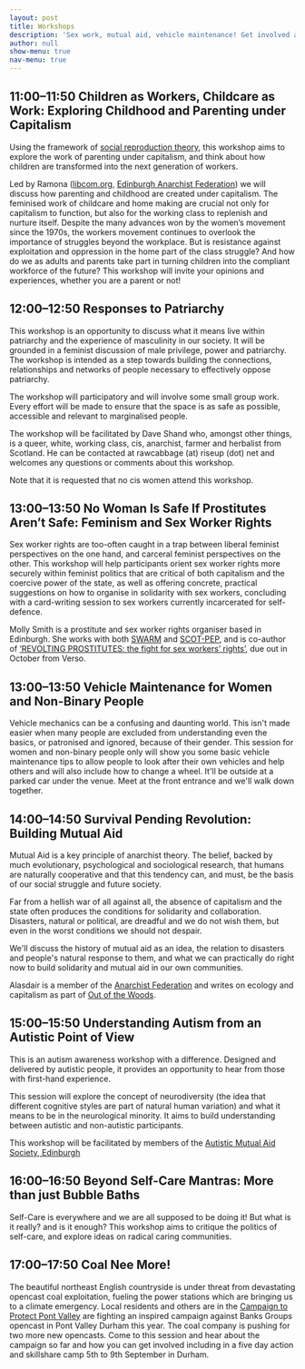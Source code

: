 ```yaml
---
layout: post
title: Workshops
description: 'Sex work, mutual aid, vehicle maintenance! Get involved at the Edinburgh Anarchist Feminist Bookfair'
author: null
show-menu: true
nav-menu: true
---
```


## 11:00–11:50 Children as Workers, Childcare as Work: Exploring Childhood and Parenting under Capitalism

Using the framework of [social reproduction theory](https://www.youtube.com/watch?v=Uur-pMk7XjY), this workshop aims to explore the work of parenting under capitalism, and think about how children are transformed into the next generation of workers.

Led by Ramona ([libcom.org](http://libcom.org), [Edinburgh Anarchist Federation](http://edinburghaf.noflag.org.uk)) we will discuss how parenting and childhood are created under capitalism. The feminised work of childcare and home making are crucial not only for capitalism to function, but also for the working class to replenish and nurture itself. Despite the many advances won by the women’s movement since the 1970s, the workers movement continues to overlook the importance of struggles beyond the workplace. But is resistance against exploitation and oppression in the home part of the class struggle? And how do we as adults and parents take part in turning children into the compliant workforce of the future? This workshop will invite your opinions and experiences, whether you are a parent or not!

## 12:00–12:50 Responses to Patriarchy 
This workshop is an opportunity to discuss what it means live within patriarchy and the experience of masculinity in our society. It will be grounded in a feminist discussion of male privilege, power and patriarchy. The workshop is intended as a step towards building the connections, relationships and networks of people necessary to effectively oppose patriarchy.

The workshop will participatory and will involve some small group work. Every effort will be made to ensure that the space is as safe as possible, accessible and relevant to marginalised people.

The workshop will be facilitated by Dave Shand who, amongst other things, is a queer, white, working class, cis, anarchist, farmer and herbalist from Scotland. He can be contacted at rawcabbage (at) riseup (dot) net and welcomes any questions or comments about this workshop.

Note that it is requested that no cis women attend this workshop.

## 13:00–13:50 No Woman Is Safe If Prostitutes Aren’t Safe: Feminism and Sex Worker Rights

Sex worker rights are too-often caught in a trap between liberal feminist perspectives on the one hand, and carceral feminist perspectives on the other. This workshop will help participants orient sex worker rights more securely within feminist politics that are critical of both capitalism and the coercive power of the state, as well as offering concrete, practical suggestions on how to organise in solidarity with sex workers, concluding with a card-writing session to sex workers currently incarcerated for self-defence.

Molly Smith is a prostitute and sex worker rights organiser based in Edinburgh. She works with both [SWARM](https://www.swarmcollective.org/) and [SCOT-PEP](http://www.scot-pep.org.uk/), and is co-author of [‘REVOLTING PROSTITUTES: the fight for sex workers’ rights’](https://www.versobooks.com/books/2752-revolting-prostitutes), due out in October from Verso.

## 13:00–13:50 Vehicle Maintenance for Women and Non-Binary People

Vehicle mechanics can be a confusing and daunting world. This isn't made easier when many people are excluded from understanding even the basics, or patronised and ignored, because of their gender. This session for women and non-binary people only will show you some basic vehicle maintenance tips to allow people to look after their own vehicles and help others and will also include how to change a wheel. It'll be outside at a parked car under the venue. Meet at the front entrance and we'll walk down together.

## 14:00–14:50 Survival Pending Revolution: Building Mutual Aid

Mutual Aid is a key principle of anarchist theory. The belief, backed by much evolutionary, psychological and sociological research, that humans are naturally cooperative and that this tendency can, and must, be the basis of our social struggle and future society. 

Far from a hellish war of all against all, the absence of capitalism and the state often produces the conditions for solidarity and collaboration. Disasters, natural or political, are dreadful and we do not wish them, but even in the worst conditions we should not despair.

We'll discuss the history of mutual aid as an idea, the relation to disasters and people's natural response to them, and what we can practically do right now to build solidarity and mutual aid in our own communities.

Alasdair is a member of the [Anarchist Federation](http://edinburghaf.noflag.org.uk/) and writes on ecology and capitalism as part of [Out of the Woods](https://libcom.org/outofthewoods).

## 15:00–15:50 Understanding Autism from an Autistic Point of View

This is an autism awareness workshop with a difference. Designed and delivered by autistic people, it provides an opportunity to hear from those with first-hand experience. 

This session will explore the concept of neurodiversity (the idea that different cognitive styles are part of natural human variation) and what it means to be in the neurological minority. It aims to build understanding between autistic and non-autistic participants. 

This workshop will be facilitated by members of the [Autistic Mutual Aid Society, Edinburgh](http://amase.org.uk)


## 16:00–16:50 Beyond Self-Care Mantras: More than just Bubble Baths

Self-Care is everywhere and we are all supposed to be doing it! But what is it really? and is it enough? This workshop aims to critique the politics of self-care, and explore ideas on radical caring communities.

## 17:00–17:50 Coal Nee More!

The beautiful northeast English countryside is under threat from devastating opencast coal exploitation, fueling the power stations which are bringing us to a climate emergency. Local residents and others are in the [Campaign to Protect Pont Valley](https://www.facebook.com/protectpontvalley/) are fighting an inspired campaign against Banks Groups opencast in Pont Valley Durham this year. The coal company is pushing for two more new opencasts. Come to this session and hear about the campaign so far and how you can get involved including in a five day action and skillshare camp 5th to 9th September in Durham.

